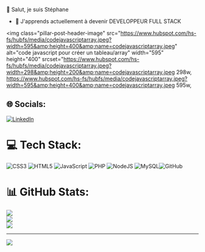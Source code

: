 👋 Salut, je suis Stéphane
- 🌱 J'apprends actuellement à devenir DEVELOPPEUR FULL STACK
  
<img class="pillar-post-header-image" src="https://www.hubspot.com/hs-fs/hubfs/media/codejavascriptarray.jpeg?width=595&amp;height=400&amp;name=codejavascriptarray.jpeg" alt="code javascript pour créer un tableau/array" width="595" height="400" srcset="https://www.hubspot.com/hs-fs/hubfs/media/codejavascriptarray.jpeg?width=298&amp;height=200&amp;name=codejavascriptarray.jpeg 298w, https://www.hubspot.com/hs-fs/hubfs/media/codejavascriptarray.jpeg?width=595&amp;height=400&amp;name=codejavascriptarray.jpeg 595w, 

## 🌐 Socials:
[![LinkedIn](https://img.shields.io/badge/LinkedIn-%230077B5.svg?logo=linkedin&logoColor=white)](https://www.linkedin.com/in/st%C3%A9phane-le-guern-a84b31263/?midSig=0t9kn_s-H3Zro1&eid=hz02is-m0xw66nt-d7&midToken=AQFo3jI99MtD6g&trkEmail=eml-security_two_step_verification_login_attempt-header-0-profile_glimmer-null-hz02is~m0xw66nt~d7-null-null&trk=eml-security_two_step_verification_login_attempt-header-0-profile_glimmer&originalSubdomain=fr)

# 💻 Tech Stack:
![CSS3](https://img.shields.io/badge/css3-%231572B6.svg?style=for-the-badge&logo=css3&logoColor=white) ![HTML5](https://img.shields.io/badge/html5-%23E34F26.svg?style=for-the-badge&logo=html5&logoColor=white) ![JavaScript](https://img.shields.io/badge/javascript-%23323330.svg?style=for-the-badge&logo=javascript&logoColor=%23F7DF1E) ![PHP](https://img.shields.io/badge/php-%23777BB4.svg?style=for-the-badge&logo=php&logoColor=white) ![NodeJS](https://img.shields.io/badge/node.js-6DA55F?style=for-the-badge&logo=node.js&logoColor=white) ![MySQL](https://img.shields.io/badge/mysql-4479A1.svg?style=for-the-badge&logo=mysql&logoColor=white)![GitHub](https://img.shields.io/badge/github-%23121011.svg?style=for-the-badge&logo=github&logoColor=white)
# 📊 GitHub Stats:
![](https://github-readme-stats.vercel.app/api?username=Zen1971&theme=dark&hide_border=true&include_all_commits=false&count_private=false)<br/>
![](https://github-readme-streak-stats.herokuapp.com/?user=Zen1971&theme=dark&hide_border=true)<br/>
![](https://github-readme-stats.vercel.app/api/top-langs/?username=Zen1971&theme=dark&hide_border=true&include_all_commits=false&count_private=false&layout=compact)

---
[![](https://visitcount.itsvg.in/api?id=Zen1971&icon=2&color=1)](https://visitcount.itsvg.in)

<!-- Proudly created with GPRM ( https://gprm.itsvg.in ) -->
